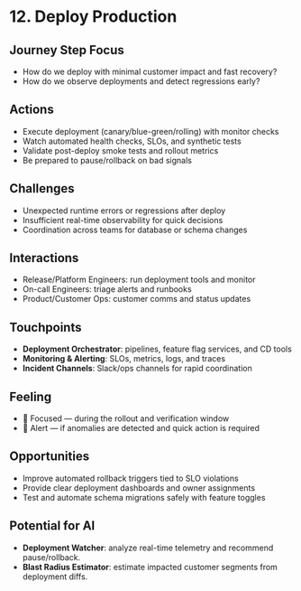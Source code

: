 # 12. Deploy Production

## Journey Step Focus
- How do we deploy with minimal customer impact and fast recovery?
- How do we observe deployments and detect regressions early?

## Actions
- Execute deployment (canary/blue-green/rolling) with monitor checks
- Watch automated health checks, SLOs, and synthetic tests
- Validate post-deploy smoke tests and rollout metrics
- Be prepared to pause/rollback on bad signals

## Challenges
- Unexpected runtime errors or regressions after deploy
- Insufficient real-time observability for quick decisions
- Coordination across teams for database or schema changes

## Interactions
- Release/Platform Engineers: run deployment tools and monitor
- On-call Engineers: triage alerts and runbooks
- Product/Customer Ops: customer comms and status updates

## Touchpoints
- **Deployment Orchestrator**: pipelines, feature flag services, and CD tools
- **Monitoring & Alerting**: SLOs, metrics, logs, and traces
- **Incident Channels**: Slack/ops channels for rapid coordination

## Feeling
- 🎯 Focused — during the rollout and verification window
- 🚨 Alert — if anomalies are detected and quick action is required

## Opportunities
- Improve automated rollback triggers tied to SLO violations
- Provide clear deployment dashboards and owner assignments
- Test and automate schema migrations safely with feature toggles

## Potential for AI
- **Deployment Watcher**: analyze real-time telemetry and recommend pause/rollback.
- **Blast Radius Estimator**: estimate impacted customer segments from deployment diffs.
